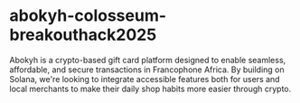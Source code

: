 # abokyh-colosseum-breakouthack2025
Abokyh is a crypto-based gift card platform designed to enable seamless, affordable, and secure transactions in Francophone Africa. By building on Solana, we're looking to integrate accessible features both for users and local merchants to make their daily shop habits more easier through crypto.
